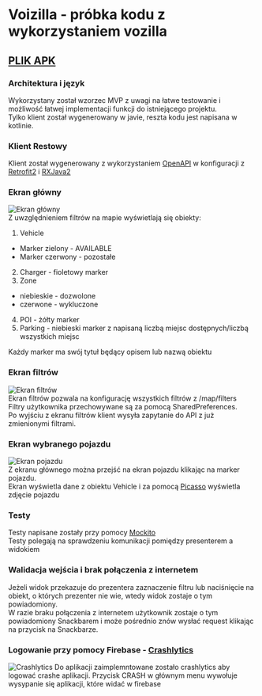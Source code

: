# Voizilla - próbka kodu z wykorzystaniem vozilla
## [PLIK APK](https://drive.google.com/open?id=1oJ7ocWDju-9rI9dDCOLuFztlYgQn6gv1)

### Architektura i język
Wykorzystany został wzorzec MVP z uwagi na łatwe testowanie i możliwość łatwej implementacji funkcji do istniejącego projektu.   
Tylko klient został wygenerowany w javie, reszta kodu jest napisana w kotlinie.

### Klient Restowy
Klient został wygenerowany z wykorzystaniem [OpenAPI](https://github.com/OAI/OpenAPI-Specification) w konfiguracji z [Retrofit2](http://square.github.io/retrofit/) i [RXJava2](https://github.com/ReactiveX/RxJava)

### Ekran główny
![Ekran główny](https://lh3.googleusercontent.com/N4pKHmtko-lmCnkd49AwKJ5DehI3ls3apPbSu8ixFKe0H4lEA0rvlGTPfspGqsx736RTVgyPeJyKG487tT93KP26K9sUvq8iDlwZTyujR1_djeKrwyUGRTv7MccLcfc-MeB727OZ7-5ajLzhS3temfafrO8yd_Rrb1ZIyKsXTMJt7Bj10zxhwxzeeIVGhRE5TjYy5ndcmgyAc71DDDVWbwZi_28Ggim86Cb1FbMZ23BG-Qaehyq8kxqz1FgoGRBgPh4wkW0LO4ipEqwnb5egvZ0PLskv_G00PykIeuzy4SUFU5jEEF0xi3enEIGYqXwRPWMRBoQv1h26-WgavDc56PiumKAkpZHP_-SB1YvR3-iEMPPjCnNoY2bWFv8pFRgOb_sGVR8Whv59eTUAZ0gGwx78gIedS6WVV3m4aLp0qpMcy7PC3Ene2ZSxUA64aW6lPjwaLH478Rh3YqMzJHIBfnvL0UddsNLTZlzvNKbVaTDczXxwyk6f4fVcuH0CIyC5XpPeNPG-w1leqe_ie0C57ioDsTPHe3YEQduE4Fmzki4rqIXKUTDxLbknYs-VsUc3imwc6jnbm3-X87O1YIDBDsO_xZZmzgkV5D14jXaqEzgIycgXBD9bFZ9lWch7WrItR_ReAM9PJDADAK6VMtuHcvm8Rs1PnWWJ=w554-h983-no)   
Z uwzględnieniem filtrów na mapie wyświetlają się obiekty:
1. Vehicle
  * Marker zielony - AVAILABLE
  * Marker czerwony - pozostałe
2. Charger - fioletowy marker
3. Zone
  * niebieskie - dozwolone
  * czerwone - wykluczone
4. POI - żółty marker
5. Parking - niebieski marker z napisaną liczbą miejsc dostępnych/liczbą wszystkich miejsc

Każdy marker ma swój tytuł będący opisem lub nazwą obiektu

### Ekran filtrów
![Ekran filtrów](https://lh3.googleusercontent.com/L6b9On6Mh8-Y6G6Sve7MgUPrt_RPEYsZG2VMXNKFhA5R74goChdySllgJmkDaFC4_0mq3cr90tGrzN9ArXl8XztH6cwJmFyfG_cVti2W_96b3kkfZKx_ZeqoYLyj4_qSTJs_1pQFwxJmht42Ci4SbviBUF7aSHR2ivH_XhiurG4_kXXvISE2UgTvwLA8I36wj6ZABtwAUtBHrJr1qeewccnHNaqiwWpnAtWnHWkm0VmVCvU5769acNRI_gQXrggldL3m-RghXpXWTH52rYhQ-2HJI3zsUO1MmD1qoZ7xyWEuI2_G5mcbWbt4TKrr-d-gNWj26oin6f67xiwHqaNMIyb6kXTgO7sEjbkNTGk-DvqLBWyV2ETE9chthc1sSEbJgwOseJfBeLDkWpmUcPBcyxaFHYQ1vdlUQ4yYnOa-viTx5xZoo6qx2lxiHtA-vafbny-IQOl6-hXjfXFYOS4aPVLannuJsyIBWLKfs7lYAL6KXPkl9sJ3cBivuGmOQjPzQA5GrzwZIcr8C1pDPhowWWsXeAzmyDTLY9Vvj9hLlqrh_Jzx_-6JCmd3OQhlcICokxzlap3WLIKuZbtyFLBNA6tdefcYSWSusQn-q78ZZmGxiisEI35H7aOXOus4sehPptsVG84IHi476kX4dH8ZeG_ywATgfuIW=w554-h983-no)   
Ekran filtrów pozwala na konfigurację wszystkich filtrów z /map/filters   
Filtry użytkownika przechowywane są za pomocą SharedPreferences.   
Po wyjściu z ekranu filtrów klient wysyła zapytanie do API z już zmienionymi filtrami.

### Ekran wybranego pojazdu
![Ekran pojazdu](https://lh3.googleusercontent.com/qHDv50Af-yuHFIVoN8fGMDtV3r-ttNc4TV0_6K6ikS5iW4FkAL1YMecEuVghgHHVnpSg3ReaMEeJxoSK9_Q7JECNitKjDdvK8XhqX7VOK9Y84zAmbBezKd_RKyj9SCn1romadtijTuXoRRDvCLw5_pypLEr_ZsSmTExIp5t7CROiMePTtDviw8jbJZ2XtGz_k_SnoyBUCzCgIU5bJpvQZati2S69or94GdbGNgFjIfgv9IlSQmeuwVXb4zKjLQMOLltK8fiNbx0QyK8dT0xAfi70_KqzdQemHOmi05BKydy7lmB8ynN4grWpLIu-dNMZTD2z5E71lCYL0xnf8oYNmUPW6Iy8sUZzzYRYN4C7a9iHc5SBIy_g09oJuRhxsw4rshVUsfLrkGcUO53QC2EbkLWt8fJAx1pSBvRKA8JmNEH2sU412Gf8VzJRVRJn-vKYWrH01wjn1L2Wqc180A0j5P9icszeelRGQa2oR_aJYEX0xs27t-D74n3aq73BbNf_KIT_75YtfAjm99-dbxG7sBMu-QfZJ-l6JwQpLVSnLIXZSTKMwBy-nPqjEjpxM080YP0xJgDVDC31hNZhgCcuJK12Du4i44Sao-9-W583F0jRpOcr4AtxAm-VjPWZyWjU2lzdnMfFhzaLpZQWYAv7XbD7mJ9vV-T5=w554-h983-no)   
Z ekranu głównego można przejść na ekran pojazdu klikając na marker pojazdu.   
Ekran wyświetla dane z obiektu Vehicle i za pomocą [Picasso](http://square.github.io/picasso/) wyświetla zdjęcie pojazdu

### Testy
Testy napisane zostały przy pomocy [Mockito](http://site.mockito.org/)  
Testy polegają na sprawdzeniu komunikacji pomiędzy presenterem a widokiem

### Walidacja wejścia i brak połączenia z internetem
Jeżeli widok przekazuje do prezentera zaznaczenie filtru lub naciśnięcie na obiekt, o których prezenter nie wie, wtedy widok zostaje o tym powiadomiony.   
W razie braku połączenia z internetem użytkownik zostaje o tym powiadomiony Snackbarem i może pośrednio znów wysłać request klikając na przycisk na Snackbarze.


### Logowanie przy pomocy Firebase - [Crashlytics](https://firebase.google.com/docs/crashlytics/)
![Crashlytics](https://lh3.googleusercontent.com/qZGleuEI0o46gqW3k2j-dAHOveGgifvSwIdCOlCbSunvpB7qmmovEATuCjnNmoJGCz17n9EP4zcjjYYwDwXAJIYq1DYwUFIAwwdY0bBRCmHSW6Nk2cSVr6crfKidaUIwoUhbQIE9OJHqzPUQTtr69FNlZSql7bpItCrCwoSUFRddqORiGxW0Epj3WHbl_p9pByPVwPbI1_16bUCgE1LaTnNZSdmMHCnA25JPXWrhy10B8jPbFtjzbeEWsnNEPwkOEBUGBK3KA2iOOnEBF8FrE6N_B7aaw-pTAXB9ej87vlEFMpQN4D2HoGAcvMYq5l6sa3d1xBzcpy6BZEusNOT8PCeF_iJReiYXNFPQcilU-k5hGh35EUkJqi7nPi4G7PjmNh4HG0jMsgL1C9IeYTOW1KK2Vsy3Ze62PAF5bmwQQ3jGBtPZB-6aQDgfoYfBs0WvPm8a9dImM1cibfGfa6c5021aMf3Qne0F2TfRTRUgbMrnKiaySRqPceGEuaB0kZWXTuxfQHpI287NgOsfUzBk6wn73aq1k12MMdbdUQ1JUYBf7tUXEG5o0eGERKxokLejk-jYVrSMba5WzgqWzcRfzVFDE2o2qPDfFOX5XbpaTix-RMb6FRy3ZTclQmHS0H7TkdeTfdPhl3HdnzmCIGLhr6PU5xev5zyw=w1317-h692-no)
Do aplikacji zaimplemntowane zostało crashlytics aby logować crashe aplikacji. Przycisk CRASH w głównym menu wywołuje wysypanie się aplikacji, które widać w firebase